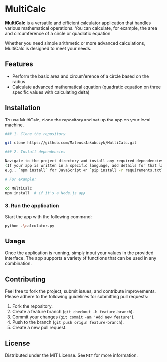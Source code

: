 # MultiCalc

**MultiCalc** is a versatile and efficient calculator application that handles various mathematical operations. You can calculate, for example, the area and circumference of a circle or quadratic equation

Whether you need simple arithmetic or more advanced calculations, MultiCalc is designed to meet your needs.

## Features

- Perform the basic area and circumference of a circle based on the radius
- Calculate advanced mathematical equation (quadratic equation on three specific values with calculating delta)

## Installation

To use MultiCalc, clone the repository and set up the app on your local machine.

```bash
### 1. Clone the repository

git clone https://github.com/MateuszJakubczyk/MultiCalc.git

### 2. Install dependencies

Navigate to the project directory and install any required dependencies.
(If your app is written in a specific language, add details for that language’s package manager,
e.g., `npm install` for JavaScript or `pip install -r requirements.txt` for Python.)

# For example:

cd MultiCalc
npm install  # if it's a Node.js app
```

### 3. Run the application

Start the app with the following command:

```bash
python .\calculator.py
```

## Usage

Once the application is running, simply input your values in the provided interface. The app supports a variety of functions that can be used in any combination.

## Contributing

Feel free to fork the project, submit issues, and contribute improvements. Please adhere to the following guidelines for submitting pull requests:

1. Fork the repository.
2. Create a feature branch (`git checkout -b feature-branch`).
3. Commit your changes (`git commit -am 'Add new feature'`).
4. Push to the branch (`git push origin feature-branch`).
5. Create a new pull request.

## License

Distributed under the MIT License. See `MIT` for more information.

